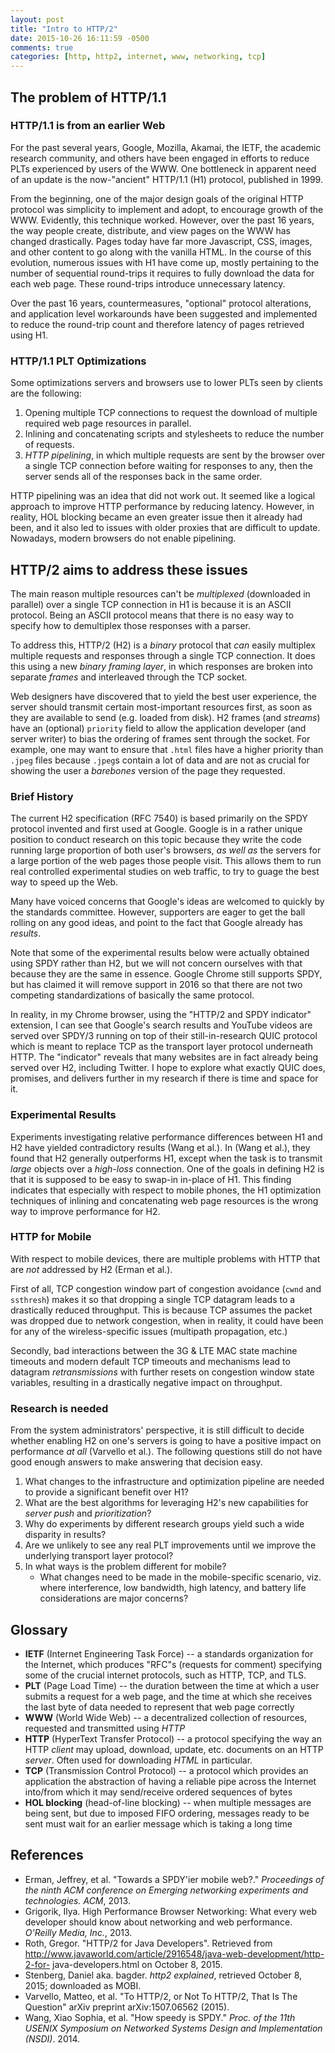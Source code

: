 ```yaml
---
layout: post
title: "Intro to HTTP/2"
date: 2015-10-26 16:11:59 -0500
comments: true
categories: [http, http2, internet, www, networking, tcp]
---
```

## The problem of HTTP/1.1

### HTTP/1.1 is from an earlier Web

For the past several years, Google, Mozilla, Akamai, the IETF, the academic
research community, and others have been engaged in efforts to reduce PLTs
experienced by users of the WWW. One bottleneck in apparent need of an update
is the now-"ancient" HTTP/1.1 (H1) protocol, published in 1999.

From the beginning, one of the major design goals of the original HTTP protocol
was simplicity to implement and adopt, to encourage growth of the WWW.
Evidently, this technique worked. However, over the past 16 years, the way
people create, distribute, and view pages on the WWW has changed drastically.
Pages today have far more Javascript, CSS, images, and other content to go
along with the vanilla HTML. In the course of this evolution, numerous issues
with H1 have come up, mostly pertaining to the number of sequential round-trips
it requires to fully download the data for each web page. These round-trips
introduce unnecessary latency.

<!-- more -->

Over the past 16 years, countermeasures, "optional" protocol alterations, and
application level workarounds have been suggested and implemented to reduce the
round-trip count and therefore latency of pages retrieved using H1.

### HTTP/1.1 PLT Optimizations

Some optimizations servers and browsers use to lower PLTs seen by clients are
the following:

1. Opening multiple TCP connections to request the download of multiple
   required web page resources in parallel.
2. Inlining and concatenating scripts and stylesheets to reduce the number of
   requests.
3. _HTTP pipelining_, in which multiple requests are sent by the browser over a
   single TCP connection before waiting for responses to any, then the server
   sends all of the responses back in the same order.

HTTP pipelining was an idea that did not work out. It seemed like a logical
approach to improve HTTP performance by reducing latency. However, in reality,
HOL blocking became an even greater issue then it already had been, and it also
led to issues with older proxies that are difficult to update. Nowadays, modern
browsers do not enable pipelining.

## HTTP/2 aims to address these issues

The main reason multiple resources can't be _multiplexed_ (downloaded in
parallel) over a single TCP connection in H1 is because it is an ASCII
protocol. Being an ASCII protocol means that there is no easy way to specify
how to demultiplex those responses with a parser.

To address this, HTTP/2 (H2) is a _binary_ protocol that _can_ easily multiplex
multiple requests and responses through a single TCP connection. It does this
using a new _binary framing layer_, in which responses are broken into separate
_frames_ and interleaved through the TCP socket.

Web designers have discovered that to yield the best user experience, the
server should transmit certain most-important resources first, as soon as they
are available to send (e.g. loaded from disk). H2 frames (and _streams_) have
an (optional) `priority` field to allow the application developer (and server
writer) to bias the ordering of frames sent through the socket. For example,
one may want to ensure that `.html` files have a higher priority than `.jpeg`
files because `.jpeg`s contain a lot of data and are not as crucial for showing
the user a _barebones_ version of the page they requested.

### Brief History

The current H2 specification (RFC 7540) is based primarily on the SPDY protocol
invented and first used at Google. Google is in a rather unique position to
conduct research on this topic because they write the code running large
proportion of both user's browsers, _as well as_ the servers for a large
portion of the web pages those people visit. This allows them to run real
controlled experimental studies on web traffic, to try to guage the best way to
speed up the Web.

Many have voiced concerns that Google's ideas are welcomed to quickly by the
standards committee. However, supporters are eager to get the ball rolling on
any good ideas, and point to the fact that Google already has _results_.

Note that some of the experimental results below were actually obtained using
SPDY rather than H2, but we will not concern ourselves with that because they
are the same in essence. Google Chrome still supports SPDY, but has claimed it
will remove support in 2016 so that there are not two competing
standardizations of basically the same protocol.

In reality, in my Chrome browser, using the "HTTP/2 and SPDY indicator"
extension, I can see that Google's search results and YouTube videos are served
over SPDY/3 running on top of their still-in-research QUIC protocol which is
meant to replace TCP as the transport layer protocol underneath HTTP. The
"indicator" reveals that many websites are in fact already being served over
H2, including Twitter. I hope to explore what exactly QUIC does, promises, and
delivers further in my research if there is time and space for it.

### Experimental Results

Experiments investigating relative performance differences between H1 and H2
have yielded contradictory results (Wang et al.). In (Wang et al.), they found
that H2 generally outperforms H1, except when the task is to transmit _large_
objects over a _high-loss_ connection. One of the goals in defining H2 is that
it is supposed to be easy to swap-in in-place of H1. This finding indicates
that especially with respect to mobile phones, the H1 optimization techniques
of inlining and concatenating web page resources is the wrong way to
improve performance for H2.

### HTTP for Mobile

With respect to mobile devices, there are multiple problems with HTTP that are
_not_ addressed by H2 (Erman et al.).

First of all, TCP congestion window part of congestion avoidance (`cwnd` and
`ssthresh`) makes it so that dropping a single TCP datagram leads to a
drastically reduced throughput. This is because TCP assumes the packet was
dropped due to network congestion, when in reality, it could have been for any
of the wireless-specific issues (multipath propagation, etc.)

Secondly, bad interactions between the 3G & LTE MAC state machine timeouts and
modern default TCP timeouts and mechanisms lead to datagram _retransmissions_
with further resets on congestion window state variables, resulting in a
drastically negative impact on throughput.

### Research is needed

From the system administrators' perspective, it is still difficult to decide
whether enabling H2 on one's servers is going to have a positive impact on
performance _at all_ (Varvello et al.). The following questions still do not
have good enough answers to make answering that decision easy.

1. What changes to the infrastructure and optimization pipeline are needed to
   provide a significant benefit over H1?
2. What are the best algorithms for leveraging H2's new capabilities for
   _server push_ and _prioritization_?
3. Why do experiments by different research groups yield such a wide disparity
   in results?
4. Are we unlikely to see any real PLT improvements until we improve the
   underlying transport layer protocol?
5. In what ways is the problem different for mobile? 
    * What changes need to be made in the mobile-specific scenario, viz. where
      interference, low bandwidth, high latency, and battery life
      considerations are major concerns?

## Glossary

* __IETF__ (Internet Engineering Task Force) -- a standards organization for
  the Internet, which produces "RFC"s (requests for comment) specifying some of
  the crucial internet protocols, such as HTTP, TCP, and TLS.
* __PLT__ (Page Load Time) -- the duration between the time at which a user
  submits a request for a web page, and the time at which she receives the last
  byte of data needed to represent that web page correctly
* __WWW__ (World Wide Web) -- a decentralized collection of resources,
  requested and transmitted using _HTTP_
* __HTTP__ (HyperText Transfer Protocol) -- a protocol specifying the way an
  HTTP _client_ may upload, download, update, etc. documents on an HTTP
  _server_. Often used for downloading _HTML_ in particular.
* __TCP__ (Transmission Control Protocol) -- a protocol which provides an
  application the abstraction of having a reliable pipe across the Internet
  into/from which it may send/receive ordered sequences of bytes
* __HOL blocking__ (head-of-line blocking) -- when multiple messages are being
  sent, but due to imposed FIFO ordering, messages ready to be sent must wait
  for an earlier message which is taking a long time

## References

* Erman, Jeffrey, et al. "Towards a SPDY'ier mobile web?." _Proceedings of the
  ninth ACM conference on Emerging networking experiments and technologies.
  ACM_, 2013.
* Grigorik, Ilya. High Performance Browser Networking: What every web developer
  should know about networking and web performance. _O'Reilly Media, Inc._, 2013.
* Roth, Gregor. "HTTP/2 for Java Developers". Retrieved from
  http://www.javaworld.com/article/2916548/java-web-development/http-2-for-
  java-developers.html on October 8, 2015.
* Stenberg, Daniel aka. bagder. _http2 explained_, retrieved October 8, 2015;
  downloaded as MOBI.
* Varvello, Matteo, et al. "To HTTP/2, or Not To HTTP/2, That Is The Question"
  arXiv preprint arXiv:1507.06562 (2015).
* Wang, Xiao Sophia, et al. "How speedy is SPDY." _Proc. of the 11th USENIX
  Symposium on Networked Systems Design and Implementation (NSDI)_. 2014.
